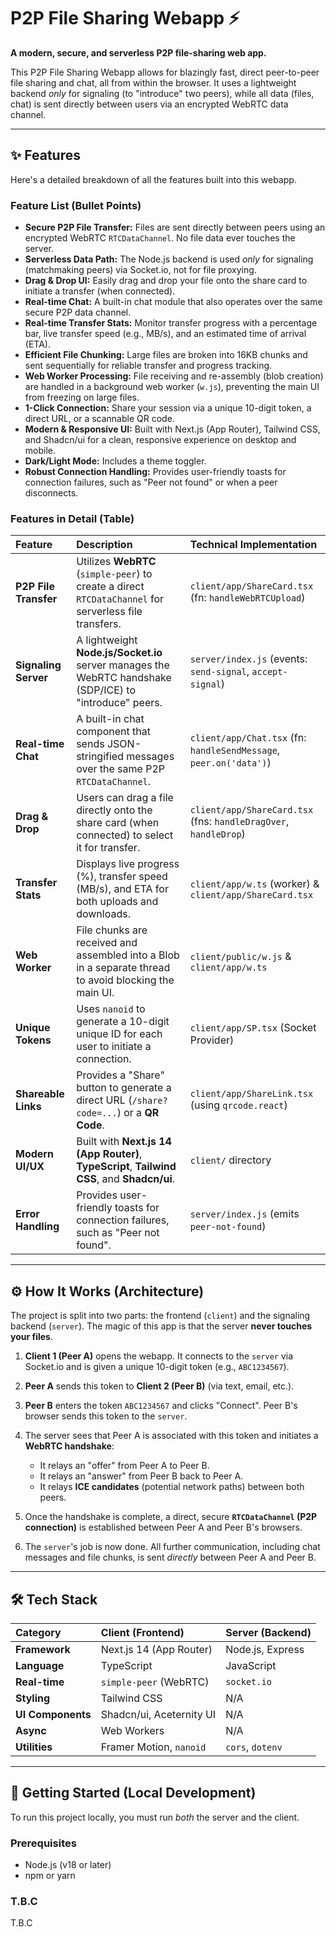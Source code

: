 # P2P File Sharing Webapp ⚡

**A modern, secure, and serverless P2P file-sharing web app.**

This P2P File Sharing Webapp allows for blazingly fast, direct peer-to-peer file sharing and chat, all from within the browser. It uses a lightweight backend *only* for signaling (to "introduce" two peers), while all data (files, chat) is sent directly between users via an encrypted WebRTC data channel.

---

## ✨ Features

Here's a detailed breakdown of all the features built into this webapp.

### Feature List (Bullet Points)

* **Secure P2P File Transfer:** Files are sent directly between peers using an encrypted WebRTC `RTCDataChannel`. No file data ever touches the server.
* **Serverless Data Path:** The Node.js backend is used *only* for signaling (matchmaking peers) via Socket.io, not for file proxying.
* **Drag & Drop UI:** Easily drag and drop your file onto the share card to initiate a transfer (when connected).
* **Real-time Chat:** A built-in chat module that also operates over the same secure P2P data channel.
* **Real-time Transfer Stats:** Monitor transfer progress with a percentage bar, live transfer speed (e.g., MB/s), and an estimated time of arrival (ETA).
* **Efficient File Chunking:** Large files are broken into 16KB chunks and sent sequentially for reliable transfer and progress tracking.
* **Web Worker Processing:** File receiving and re-assembly (blob creation) are handled in a background web worker (`w.js`), preventing the main UI from freezing on large files.
* **1-Click Connection:** Share your session via a unique 10-digit token, a direct URL, or a scannable QR code.
* **Modern & Responsive UI:** Built with Next.js (App Router), Tailwind CSS, and Shadcn/ui for a clean, responsive experience on desktop and mobile.
* **Dark/Light Mode:** Includes a theme toggler.
* **Robust Connection Handling:** Provides user-friendly toasts for connection failures, such as "Peer not found" or when a peer disconnects.

### Features in Detail (Table)

| Feature | Description | Technical Implementation |
| :--- | :--- | :--- |
| **P2P File Transfer** | Utilizes **WebRTC** (`simple-peer`) to create a direct `RTCDataChannel` for serverless file transfers. | `client/app/ShareCard.tsx` (fn: `handleWebRTCUpload`) |
| **Signaling Server** | A lightweight **Node.js/Socket.io** server manages the WebRTC handshake (SDP/ICE) to "introduce" peers. | `server/index.js` (events: `send-signal`, `accept-signal`) |
| **Real-time Chat** | A built-in chat component that sends JSON-stringified messages over the same P2P `RTCDataChannel`. | `client/app/Chat.tsx` (fn: `handleSendMessage`, `peer.on('data')`) |
| **Drag & Drop** | Users can drag a file directly onto the share card (when connected) to select it for transfer. | `client/app/ShareCard.tsx` (fns: `handleDragOver`, `handleDrop`) |
| **Transfer Stats** | Displays live progress (%), transfer speed (MB/s), and ETA for both uploads and downloads. | `client/app/w.ts` (worker) & `client/app/ShareCard.tsx` |
| **Web Worker** | File chunks are received and assembled into a Blob in a separate thread to avoid blocking the main UI. | `client/public/w.js` & `client/app/w.ts` |
| **Unique Tokens** | Uses `nanoid` to generate a 10-digit unique ID for each user to initiate a connection. | `client/app/SP.tsx` (Socket Provider) |
| **Shareable Links** | Provides a "Share" button to generate a direct URL (`/share?code=...`) or a **QR Code**. | `client/app/ShareLink.tsx` (using `qrcode.react`) |
| **Modern UI/UX** | Built with **Next.js 14 (App Router)**, **TypeScript**, **Tailwind CSS**, and **Shadcn/ui**. | `client/` directory |
| **Error Handling** | Provides user-friendly toasts for connection failures, such as "Peer not found". | `server/index.js` (emits `peer-not-found`) |

---

## ⚙️ How It Works (Architecture)

The project is split into two parts: the frontend (`client`) and the signaling backend (`server`). The magic of this app is that the server **never touches your files**.

1.  **Client 1 (Peer A)** opens the webapp. It connects to the `server` via Socket.io and is given a unique 10-digit token (e.g., `ABC1234567`).
2.  **Peer A** sends this token to **Client 2 (Peer B)** (via text, email, etc.).
3.  **Peer B** enters the token `ABC1234567` and clicks "Connect". Peer B's browser sends this token to the `server`.
4.  The server sees that Peer A is associated with this token and initiates a **WebRTC handshake**:
    * It relays an "offer" from Peer A to Peer B.
    * It relays an "answer" from Peer B back to Peer A.
    * It relays **ICE candidates** (potential network paths) between both peers.
5.  Once the handshake is complete, a direct, secure **`RTCDataChannel` (P2P connection)** is established between Peer A and Peer B's browsers.
    
6.  The `server`'s job is now done. All further communication, including chat messages and file chunks, is sent *directly* between Peer A and Peer B.

---

## 🛠️ Tech Stack

| Category | Client (Frontend) | Server (Backend) |
| :--- | :--- | :--- |
| **Framework** | Next.js 14 (App Router) | Node.js, Express |
| **Language** | TypeScript | JavaScript |
| **Real-time** | `simple-peer` (WebRTC) | `socket.io` |
| **Styling** | Tailwind CSS | N/A |
| **UI Components** | Shadcn/ui, Aceternity UI | N/A |
| **Async** | Web Workers | N/A |
| **Utilities** | Framer Motion, `nanoid` | `cors`, `dotenv` |

---

## 🚀 Getting Started (Local Development)

To run this project locally, you must run *both* the server and the client.

### Prerequisites

* Node.js (v18 or later)
* npm or yarn

### T.B.C
T.B.C